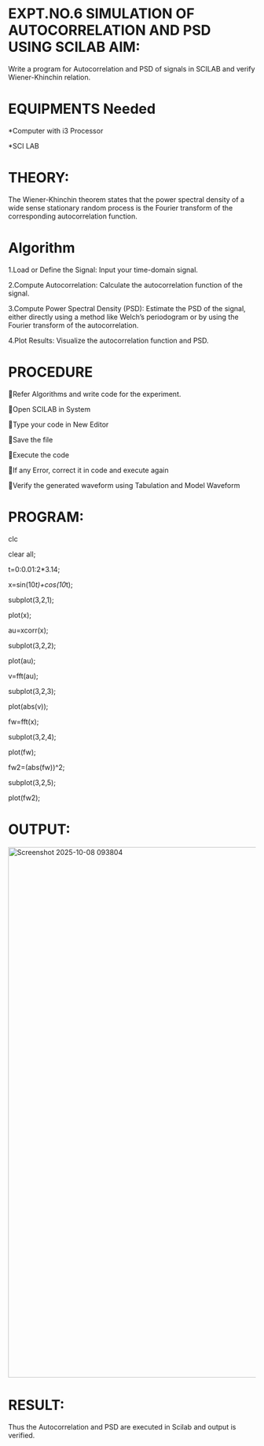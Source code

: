 # EXPT.NO.6	SIMULATION OF AUTOCORRELATION AND PSD USING SCILAB AIM:
Write a program for Autocorrelation and PSD of signals in SCILAB and verify Wiener-Khinchin relation.

# EQUIPMENTS Needed

*Computer with i3 Processor

*SCI LAB

# THEORY:
The Wiener-Khinchin theorem states that the power spectral density of a wide sense stationary random process is the Fourier transform of the corresponding autocorrelation function.

# Algorithm
1.Load or Define the Signal: Input your time-domain signal.

2.Compute Autocorrelation: Calculate the autocorrelation function of the signal.

3.Compute Power Spectral Density (PSD): Estimate the PSD of the signal, either directly using a method like Welch’s periodogram or by using the Fourier transform of the autocorrelation.

4.Plot Results: Visualize the autocorrelation function and PSD.

# PROCEDURE

Refer Algorithms and write code for the experiment.

Open SCILAB in System

Type your code in New Editor

Save the file

Execute the code

If any Error, correct it in code and execute again

Verify the generated waveform using Tabulation and Model Waveform



# PROGRAM:

clc

clear all;

t=0:0.01:2*3.14;

x=sin(10*t)+cos(10*t);

subplot(3,2,1);

plot(x);

au=xcorr(x);

subplot(3,2,2);

plot(au);

v=fft(au);

subplot(3,2,3);

plot(abs(v));

fw=fft(x);

subplot(3,2,4);

plot(fw);

fw2=(abs(fw))^2;

subplot(3,2,5);

plot(fw2);


# OUTPUT:

<img width="1920" height="1080" alt="Screenshot 2025-10-08 093804" src="https://github.com/user-attachments/assets/1d77f5b9-834f-47bb-954e-aadde3c84285" />





# RESULT:
Thus the Autocorrelation and PSD are executed in Scilab and output is verified.
